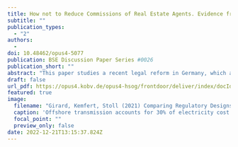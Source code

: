 ```yaml
---
title: How not to Reduce Commissions of Real Estate Agents. Evidence from Germany.
subtitle: ""
publication_types:
  - "2"
authors:
  - 
doi: 10.48462/opus4-5077
publication: BSE Discussion Paper Series #0026
publication_short: ""
abstract: "This paper studies a recent legal reform in Germany, which aims to lower commission rates of real estate agents by raising the cost salience of sellers. I find that the reform has backfired and real estate agents have exploited the transition to increase their commission rates. The findings document that in some regions real estate agents increase their commission by up to 2 percentage points, adding over €6,000 in transaction cost to the average home sale. I argue that this arbitrary increase points to seller ignorance. To verify if and why sellers fail to induce price competition, I run a pre-registered survey experiment with 1,062 real estate agents. The survey confirms that 85% of sellers do not attempt to negotiate lower commission rates. The randomized experimental questions suggest that real estate agents may cater to the low willingness to negotiate by providing misleading reference commission rates and shrouding the economic incidence for sellers."
draft: false
url_pdf: https://opus4.kobv.de/opus4-hsog/frontdoor/deliver/index/docId/5077/file/BSE_DP_0026.pdf
featured: true
image:
  filename: "Girard, Kemfert, Stoll (2021) Comparing Regulatory Designs for the Transmission of Offshore Wind Energy.pdf"
  caption: 'Offshore transmission accounts for 30% of electricity cost from offshore wind farms.'
  focal_point: ""
  preview_only: false
date: 2022-12-21T13:15:37.824Z
---
```

